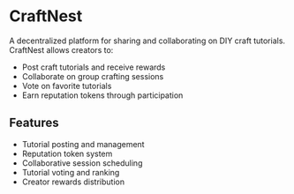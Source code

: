 # CraftNest

A decentralized platform for sharing and collaborating on DIY craft tutorials. CraftNest allows creators to:

- Post craft tutorials and receive rewards
- Collaborate on group crafting sessions
- Vote on favorite tutorials
- Earn reputation tokens through participation

## Features

- Tutorial posting and management
- Reputation token system
- Collaborative session scheduling
- Tutorial voting and ranking
- Creator rewards distribution